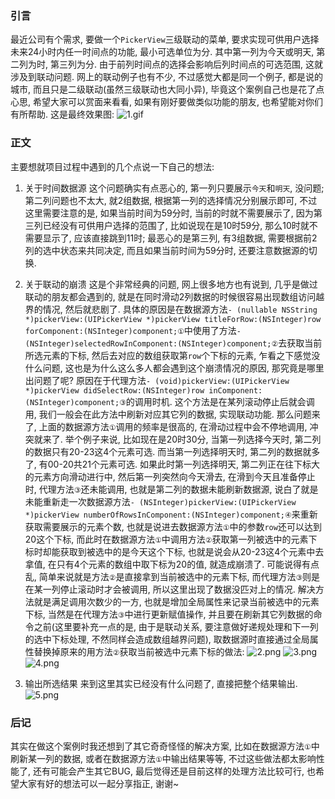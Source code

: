### 引言
最近公司有个需求, 要做一个`PickerView`三级联动的菜单, 要求实现可供用户选择未来24小时内任一时间点的功能, 最小可选单位为分. 其中第一列为今天或明天, 第二列为时, 第三列为分. 由于前列时间点的选择会影响后列时间点的可选范围, 这就涉及到联动问题. 网上的联动例子也有不少, 不过感觉大都是同一个例子, 都是说的城市, 而且只是二级联动(虽然三级联动也大同小异), 毕竟这个案例自己也是花了点心思, 希望大家可以赏面来看看, 如果有刚好要做类似功能的朋友, 也希望能对你们有所帮助. 这是最终效果图:
![1.gif](http://upload-images.jianshu.io/upload_images/2404215-e0d9cb1f33f84933.gif?imageMogr2/auto-orient/strip)

### 正文
主要想就项目过程中遇到的几个点说一下自己的想法:

1. 关于时间数据源
这个问题确实有点恶心的, 第一列只要展示`今天`和`明天`, 没问题; 
第二列问题也不太大, 就2组数据, 根据第一列的选择情况分别展示即可, 不过这里需要注意的是, 如果当前时间为59分时, 当前的时就不需要展示了, 因为第三列已经没有可供用户选择的范围了, 比如说现在是10时59分, 那么10时就不需要显示了, 应该直接跳到11时; 
最恶心的是第三列, 有3组数据, 需要根据前2列的选中状态来共同决定, 而且如果当前时间为59分时, 还要注意数据源的切换.

2. 关于联动的崩溃
这是个非常经典的问题, 网上很多地方也有说到, 几乎是做过联动的朋友都会遇到的, 就是在同时滑动2列数据的时候很容易出现数组访问越界的情况, 然后就悲剧了. 具体的原因是在数据源方法`- (nullable NSString *)pickerView:(UIPickerView *)pickerView titleForRow:(NSInteger)row forComponent:(NSInteger)component;①`中使用了方法`- (NSInteger)selectedRowInComponent:(NSInteger)component;②`去获取当前所选元素的下标, 然后去对应的数组获取第`row`个下标的元素, 乍看之下感觉没什么问题, 这也是为什么这么多人都会遇到这个崩溃情况的原因, 那究竟是哪里出问题了呢? 原因在于代理方法`- (void)pickerView:(UIPickerView *)pickerView didSelectRow:(NSInteger)row inComponent:(NSInteger)component;③`的调用时机. 这个方法是在某列滚动停止后就会调用, 我们一般会在此方法中刷新对应其它列的数据, 实现联动功能. 那么问题来了, 上面的数据源方法`①`调用的频率是很高的, 在滑动过程中会不停地调用, 冲突就来了.
举个例子来说, 比如现在是20时30分, 当第一列选择今天时, 第二列的数据只有20-23这4个元素可选. 而当第一列选择明天时, 第二列的数据就多了, 有00-20共21个元素可选. 如果此时第一列选择明天, 第二列正在往下标大的元素方向滑动进行中, 然后第一列突然向今天滑去, 在滑到今天且准备停止时, 代理方法`③`还未能调用, 也就是第二列的数据未能刷新数据源, 说白了就是未能重新走一次数据源方法`- (NSInteger)pickerView:(UIPickerView *)pickerView numberOfRowsInComponent:(NSInteger)component;④`来重新获取需要展示的元素个数, 也就是说进去数据源方法`①`中的参数`row`还可以达到20这个下标, 而此时在数据源方法`①`中调用方法`②`获取第一列被选中的元素下标时却能获取到被选中的是今天这个下标, 也就是说会从20-23这4个元素中去拿值, 在只有4个元素的数组中取下标为20的值, 就造成崩溃了.
可能说得有点乱, 简单来说就是方法`②`是直接拿到当前被选中的元素下标, 而代理方法`③`则是在某一列停止滚动时才会被调用, 所以这里出现了数据没匹对上的情况. 解决方法就是满足调用次数少的一方, 也就是增加全局属性来记录当前被选中的元素下标, 当然是在代理方法`③`中进行更新赋值操作, 并且要在刷新其它列数据的命令之前(这里要补充一点的是, 由于是联动关系, 要注意做好递规处理和下一列的选中下标处理, 不然同样会造成数组越界问题), 取数据源时直接通过全局属性替换掉原来的用方法`②`获取当前被选中元素下标的做法:
![2.png](https://upload-images.jianshu.io/upload_images/2404215-d62d1a2f19df10f7.png?imageMogr2/auto-orient/strip%7CimageView2/2/w/1240)
![3.png](https://upload-images.jianshu.io/upload_images/2404215-7308aa7616d23479.png?imageMogr2/auto-orient/strip%7CimageView2/2/w/1240)
![4.png](http://upload-images.jianshu.io/upload_images/2404215-1f256706ec7405dd.png?imageMogr2/auto-orient/strip%7CimageView2/2/w/1240)

3. 输出所选结果
来到这里其实已经没有什么问题了, 直接把整个结果输出. 
![5.png](https://upload-images.jianshu.io/upload_images/2404215-b420dd7ee82a33ba.png?imageMogr2/auto-orient/strip%7CimageView2/2/w/1240)


### 后记
其实在做这个案例时我还想到了其它奇奇怪怪的解决方案, 比如在数据源方法`①`中刷新某一列的数据, 或者在数据源方法`①`中输出结果等等, 不过这些做法都太影响性能了, 还有可能会产生其它BUG, 最后觉得还是目前这样的处理方法比较可行, 也希望大家有好的想法可以一起分享指正, 谢谢~
